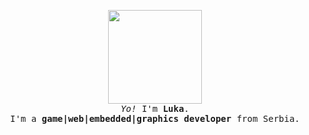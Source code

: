 <p align="center">
  
  <img width="150" src="https://thedise.me/src/images/hi.webp">
 <br> 
  <samp>
    <i>Yo!</i> I'm <b>Luka</b>.
    <br> 
    I'm a <strong>game|web|embedded|graphics developer</strong> from Serbia.
  </samp>
</p>

